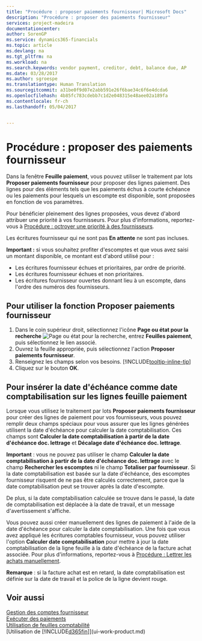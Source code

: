 ```yaml
---
title: "Procédure : proposer paiements fournisseur| Microsoft Docs"
description: "Procédure : proposer des paiements fournisseur"
services: project-madeira
documentationcenter: 
author: SorenGP
ms.service: dynamics365-financials
ms.topic: article
ms.devlang: na
ms.tgt_pltfrm: na
ms.workload: na
ms.search.keywords: vendor payment, creditor, debt, balance due, AP
ms.date: 03/28/2017
ms.author: sgroespe
ms.translationtype: Human Translation
ms.sourcegitcommit: a31be0f9d07e2abb591e26f6bae34c6f6e4dcda6
ms.openlocfilehash: 4b85fc783cdebb7c1d2e048315e48aee02a189fa
ms.contentlocale: fr-ch
ms.lasthandoff: 05/04/2017


---
```

# <a name="how-to-suggest-vendor-payments"></a>Procédure : proposer des paiements fournisseur
Dans la fenêtre **Feuille paiement**, vous pouvez utiliser le traitement par lots **Proposer paiements fournisseur** pour proposer des lignes paiement. Des lignes pour des éléments tels que les paiements échus à courte échéance ou les paiements pour lesquels un escompte est disponible, sont proposées en fonction de vos paramètres.

Pour bénéficier pleinement des lignes proposées, vous devez d'abord attribuer une priorité à vos fournisseurs. Pour plus d'informations, reportez-vous à [Procédure : octroyer une priorité à des fournisseurs](purchasing-how-prioritize-vendors.md).  

Les écritures fournisseur qui ne sont pas **En attente** ne sont pas incluses.  

**Important :** si vous souhaitez profiter d'escomptes et que vous avez saisi un montant disponible, ce montant est d'abord utilisé pour :  

* Les écritures fournisseur échues et prioritaires, par ordre de priorité.  
* Les écritures fournisseur échues et non prioritaires.  
* Les écritures fournisseur ouvertes donnant lieu à un escompte, dans l'ordre des numéros des fournisseurs.  

## <a name="to-use-the-suggest-vendor-payments-function"></a>Pour utiliser la fonction Proposer paiements fournisseur
1. Dans le coin supérieur droit, sélectionnez l'icône **Page ou état pour la recherche** ![Page ou état pour la recherche](media/ui-search/search_small.png "Icône Page ou état pour la recherche"), entrez **Feuilles paiement**, puis sélectionnez le lien associé.  
2. Ouvrez la feuille appropriée, puis sélectionnez l'action **Proposer paiements fournisseur**.  
3. Renseignez les champs selon vos besoins. [!INCLUDE[tooltip-inline-tip](includes/tooltip-inline-tip_md.md)]  
4. Cliquez sur le bouton **OK**.  

## <a name="to-insert-the-due-date-as-posting-date-on-payment-journal-lines"></a>Pour insérer la date d'échéance comme date comptabilisation sur les lignes feuille paiement
Lorsque vous utilisez le traitement par lots **Proposer paiements fournisseur** pour créer des lignes de paiement pour vos fournisseurs, vous pouvez remplir deux champs spéciaux pour vous assurer que les lignes générées utilisent la date d'échéance pour calculer la date comptabilisation. Ces champs sont **Calculer la date comptabilisation à partir de la date d'échéance doc. lettrage** et **Décalage date d'échéance doc. lettrage**.  

**Important** : vous ne pouvez pas utiliser le champ **Calculer la date comptabilisation à partir de la date d'échéance doc. lettrage** avec le champ **Rechercher les escomptes** ni le champ **Totaliser par fournisseur**. Si la date comptabilisation est basée sur la date d'échéance, des escomptes fournisseur risquent de ne pas être calculés correctement, parce que la date comptabilisation peut se trouver après la date d'escompte.  

De plus, si la date comptabilisation calculée se trouve dans le passé, la date de comptabilisation est déplacée à la date de travail, et un message d'avertissement s'affiche.  

Vous pouvez aussi créer manuellement des lignes de paiement à l'aide de la date d'échéance pour calculer la date comptabilisation. Une fois que vous avez appliqué les écritures comptables fournisseur, vous pouvez utiliser l'option **Calculer date comptabilisation** pour mettre à jour la date comptabilisation de la ligne feuille à la date d'échéance de la facture achat associée. Pour plus d'informations, reportez-vous à [Procédure : Lettrer les achats manuellement](payables-how-apply-purchase-transactions-manually.md).  

**Remarque** : si la facture achat est en retard, la date comptabilisation est définie sur la date de travail et la police de la ligne devient rouge.  

## <a name="see-also"></a>Voir aussi
[Gestion des comptes fournisseur](payables-manage-payables.md)  
[Exécuter des paiements](payables-make-payments.md)  
[Utilisation de feuilles comptabilité](ui-work-general-journals.md)  
[Utilisation de [!INCLUDE[d365fin](includes/d365fin_md.md)]](ui-work-product.md)  

